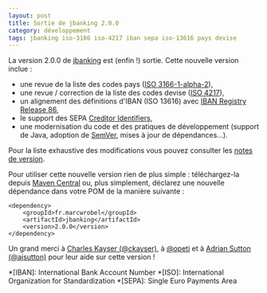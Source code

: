 ```yaml
---
layout: post
title: Sortie de jbanking 2.0.0
category: développement
tags: jbanking iso-3166 iso-4217 iban sepa iso-13616 pays devise
---
```


La version 2.0.0 de [jbanking](https://github.com/marcwrobel/jbanking) est (enfin !) sortie. Cette
nouvelle version inclue :
* une revue de la liste des codes pays ([ISO 3166-1-alpha-2](https://fr.wikipedia.org/wiki/ISO_3166)),
* une revue / correction de la liste des codes devise ([ISO 4217](https://fr.wikipedia.org/wiki/ISO_4217)),
* un alignement des définitions d'IBAN (ISO 13616) avec
  [IBAN Registry Release 86](https://www.iso13616.org/),
* le support des SEPA [Creditor Identifiers](https://www.europeanpaymentscouncil.eu/document-library/guidance-documents/creditor-identifier-overview),
* une modernisation du code et des pratiques de développement (support de Java, adoption de
  [SemVer](https://semver.org), mises à jour de dépendances...).

Pour la liste exhaustive des modifications vous pouvez consulter les
[notes de version](https://github.com/marcwrobel/jbanking/releases/tag/v2.0.0).

Pour utiliser cette nouvelle version rien de plus simple : téléchargez-la depuis [Maven
Central](https://search.maven.org/artifact/fr.marcwrobel/jbanking/2.0.0/jar) ou, plus simplement,
déclarez une nouvelle dépendance dans votre POM de la manière suivante :

    <dependency>
        <groupId>fr.marcwrobel</groupId>
        <artifactId>jbanking</artifactId>
        <version>2.0.0</version>
    </dependency> 

Un grand merci à [Charles Kayser (@ckayser)](https://github.com/ckayser), à [@opeti](https://github.com/opeti)
et à [Adrian Sutton (@ajsutton)](https://github.com/ajsutton) pour leur aide sur cette version !

*[IBAN]: International Bank Account Number
*[ISO]: International Organization for Standardization
*[SEPA]: Single Euro Payments Area

